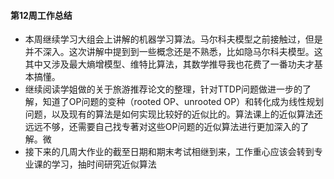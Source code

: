 #### 第12周工作总结
+ 本周继续学习大组会上讲解的机器学习算法。马尔科夫模型之前接触过，但是并不深入。这次讲解中提到到一些概念还是不熟悉，比如隐马尔科夫模型。这其中又涉及最大熵增模型、维特比算法，其数学推导我也花费了一番功夫才基本搞懂。
+ 继续阅读学姐做的关于旅游推荐论文的整理，针对TTDP问题做进一步的了解，知道了OP问题的变种（rooted OP、unrooted OP）和转化成为线性规划问题，以及现有的算法是如何实现比较好的近似比的。算法课上的近似算法还远远不够，还需要自己找专著对这些OP问题的近似算法进行更加深入的了解。微
+ 接下来的几周大作业的截至日期和期末考试相继到来，工作重心应该会转到专业课的学习，抽时间研究近似算法
